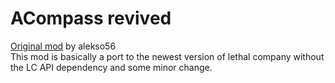 # ACompass revived  

[Original mod](https://thunderstore.io/c/lethal-company/p/alekso56/ACompass/) by alekso56  
This mod is basically a port to the newest version of lethal company without the LC API dependency and some minor change.
